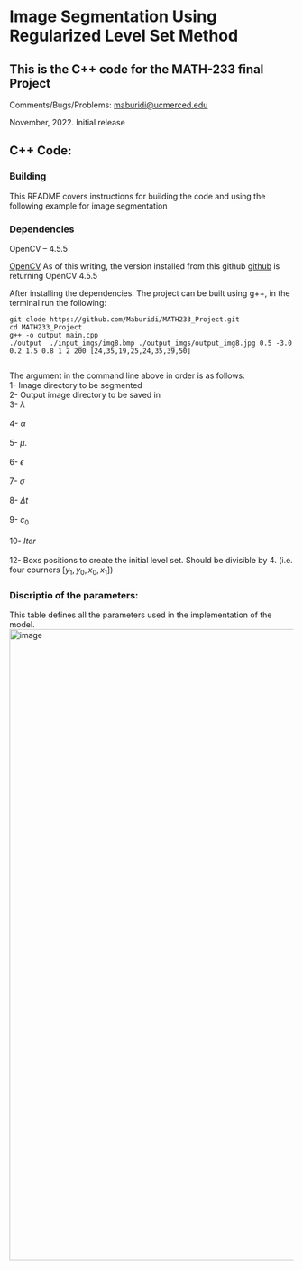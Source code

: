 # Image Segmentation Using Regularized Level Set Method 

## This is the C++ code for the MATH-233 final Project 
Comments/Bugs/Problems: maburidi@ucmerced.edu

November, 2022. Initial release


## C++ Code: 

### Building
This README covers instructions for building the code and using the following example for image segmentation  

### Dependencies
OpenCV – 4.5.5

[OpenCV](https://opencv.org/) As of this writing, the version installed from this github [github](https://github.com/opencv/opencv) is returning OpenCV 4.5.5


After installing the dependencies. The project can be built using g++, in the terminal run the following:  

```
git clode https://github.com/Maburidi/MATH233_Project.git
cd MATH233_Project 
g++ -o output main.cpp  
./output  ./input_imgs/img8.bmp ./output_imgs/output_img8.jpg 0.5 -3.0 0.2 1.5 0.8 1 2 200 [24,35,19,25,24,35,39,50]
 
```

The argument in the command line above in order is as follows: <br />
1- Image directory to be segmented    <br />
2- Output image directory to be saved in <br />
3- $\lambda$          <br />       
4- $\alpha$ <br />      
5- $\mu$. <br />      
6- $\epsilon$ <br />      
7- $\sigma$ <br />      
8- $\Delta t$ <br />      
9- $c_0$ <br />      
10- $Iter$  <br />      
12- Boxs positions to create the initial level set. Should be divisible by 4. (i.e. four courners $[y_1,y_0,x_0,x_1]$) 


### Discriptio of the parameters:  

This table defines all the parameters used in the implementation of the model. 
<img width="1119" alt="image" src="https://user-images.githubusercontent.com/48891624/203199443-167bf55a-bbdb-45aa-a015-b4c938c7280c.png">






